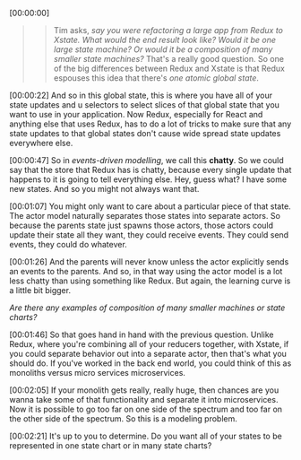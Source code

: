 [00:00:00]
>> Tim asks, _say you were refactoring a large app from Redux to Xstate. What would the end result look like? Would it be one large state machine? Or would it be a composition of many smaller state machines?_
 That's a really good question. So one of the big differences between Redux and Xstate is that Redux espouses this idea that there's _one atomic global state_.

[00:00:22]
And so in this global state, this is where you have all of your state updates and u selectors to select slices of that global state that you want to use in your application. Now Redux, especially for React and anything else that uses Redux, has to do a lot of tricks to make sure that any state updates to that global states don't cause wide spread state updates everywhere else.

[00:00:47]
So in _events-driven modelling_, we call this **chatty**. So we could say that the store that Redux has is chatty, because every single update that happens to it is going to tell everything else. Hey, guess what? I have some new states. And so you might not always want that.

[00:01:07]
You might only want to care about a particular piece of that state. The actor model naturally separates those states into separate actors. So because the parents state just spawns those actors, those actors could update their state all they want, they could receive events. They could send events, they could do whatever.

[00:01:26]
And the parents will never know unless the actor explicitly sends an events to the parents. And so, in that way using the actor model is a lot less chatty than using something like Redux. But again, the learning curve is a little bit bigger. 

*Are there any examples of composition of many smaller machines or state charts?*

[00:01:46]
So that goes hand in hand with the previous question. Unlike Redux, where you're combining all of your reducers together, with Xstate, if you could separate behavior out into a separate actor, then that's what you should do. If you've worked in the back end world, you could think of this as monoliths versus micro services microservices.

[00:02:05]
If your monolith gets really, really huge, then chances are you wanna take some of that functionality and separate it into microservices. Now it is possible to go too far on one side of the spectrum and too far on the other side of the spectrum. So this is a modeling problem.

[00:02:21]
It's up to you to determine. Do you want all of your states to be represented in one state chart or in many state charts?

